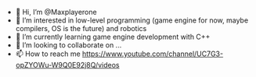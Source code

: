 - 👋 Hi, I’m @Maxplayerone
- 👀 I’m interested in low-level programming (game engine for now, maybe compilers, OS is the future) and robotics
- 🌱 I’m currently learning game engine development with C++
- 💞️ I’m looking to collaborate on ...
- 📫 How to reach me https://www.youtube.com/channel/UC7G3-opZYOWu-W9Q0E92j8Q/videos

<!---
Maxplayerone/Maxplayerone is a ✨ special ✨ repository because its `README.md` (this file) appears on your GitHub profile.
You can click the Preview link to take a look at your changes.
--->
